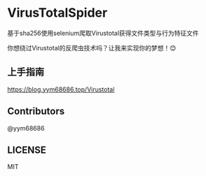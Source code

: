 # VirusTotalSpider
基于sha256使用selenium爬取Virustotal获得文件类型与行为特征文件

你想绕过Virustotal的反爬虫技术吗？让我来实现你的梦想！:blush:

## 上手指南

https://blog.yym68686.top/Virustotal

## Contributors
@yym68686

## LICENSE
MIT
